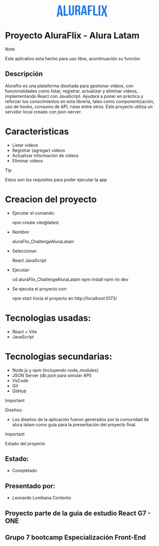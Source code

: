<p align="center">
  <img src="https://github.com/LeonardoLombana/aluraFlix_ChallengeAluraLatam/blob/main/src/assets/logo.png" alt="LogoMain"/>
</p>

# Proyecto AluraFlix - Alura Latam
> [!NOTE]
> Este aplicativo esta hecho para uso libre, acontinuación su función:

## Descripción
Aluraflix es una plataforma diseñada para gestionar vídeos, con funcionalidades como listar, registrar, actualizar y eliminar videos, 
implementando React con JavaScript. Ayudará a poner en práctica y reforzar tus conocimientos en esta librería, tales como componentización, 
uso de hooks, consumo de API, rutas entre otros. Este proyecto utiliza un servidor local creado con json-server.

# Caracteristicas
- Listar videos
- Registrar (agregar) videos
- Actualizar información de videos
- Eliminar videos


> [!TIP]
> Estos son los requisitos para poder ejecutar la app

# Creacion del proyecto
- Ejecutar el comando:
  
    npm create vite@latest

- Nombre:
  
    aluraFlix_ChallengeAluraLatam

- Seleccionar:
  
    React
    JavaScript

- Ejecutar:
  
    cd aluraFlix_ChallengeAluraLatam
    npm install
    npm rin dev

- Se ejecuta el proyecto con:
  
    npm start
    Inicia el proyecto en http://localhost:5173/

# Tecnologias usadas:
- React + Vite
- JavaScript

# Tecnologias secundarias:
- Node.js y npm (incluyendo node_modules)
- JSON Server (db.json para simular API)
- VsCode
- Git
- GitHub


> [!IMPORTANT]
> Diseños:
- Los diseños de la aplicación fueron generados por la comunidad de alura latam como guia para la presentación del proyecto final.

> [!IMPORTANT]
> Estado del proyecto

## Estado:
- Completado

## Presentado por:
- Leonardo Lombana Contento

## Proyecto parte de la guia de estudio React G7 - ONE
## Grupo 7 bootcamp Especialización Front-End 
